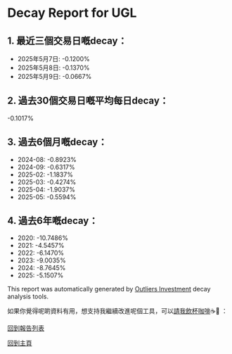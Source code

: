 # Decay Report for UGL

## 1. 最近三個交易日嘅decay：

- 2025年5月7日: -0.1200%
- 2025年5月8日: -0.1370%
- 2025年5月9日: -0.0667%

## 2. 過去30個交易日嘅平均每日decay：
-0.1017%

## 3. 過去6個月嘅decay：

- 2024-08: -0.8923%
- 2024-09: -0.6317%
- 2025-02: -1.1837%
- 2025-03: -0.4274%
- 2025-04: -1.9037%
- 2025-05: -0.5594%

## 4. 過去6年嘅decay：

- 2020: -10.7486%
- 2021: -4.5457%
- 2022: -6.1470%
- 2023: -9.0035%
- 2024: -8.7645%
- 2025: -5.1507%


This report was automatically generated by [Outliers Investment](https://outliersecon.github.io/Outliers-Investment/) decay analysis tools.

如果你覺得呢啲資料有用，想支持我繼續改進呢個工具，可以[請我飲杯咖啡](https://buymeacoffee.com/outliersecon)☕🙏 ：

[回到報告列表](https://outliersecon.github.io/Outliers-Investment/reports/reports_public)

[回到主頁](https://outliersecon.github.io/Outliers-Investment/)